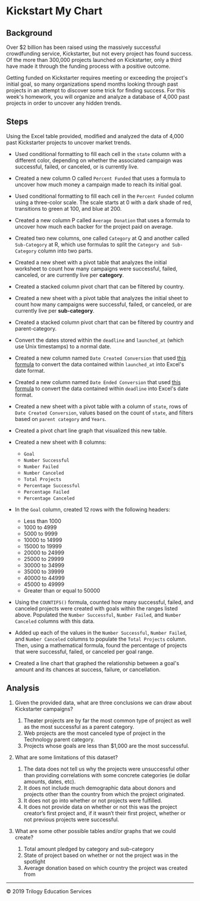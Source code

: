 # Kickstart My Chart

## Background

Over $2 billion has been raised using the massively successful crowdfunding service, Kickstarter, but not every project has found success. Of the more than 300,000 projects launched on Kickstarter, only a third have made it through the funding process with a positive outcome.

Getting funded on Kickstarter requires meeting or exceeding the project's initial goal, so many organizations spend months looking through past projects in an attempt to discover some trick for finding success. For this week's homework, you will organize and analyze a database of 4,000 past projects in order to uncover any hidden trends.

## Steps

Using the Excel table provided, modified and analyzed the data of 4,000 past Kickstarter projects to uncover market trends.

  * Used conditional formatting to fill each cell in the `state` column with a different color, depending on whether the associated campaign was successful, failed, or canceled, or is currently live.

  * Created a new column O called `Percent Funded` that uses a formula to uncover how much money a campaign made to reach its initial goal.

  * Used conditional formatting to fill each cell in the `Percent Funded` column using a three-color scale. The scale starts at 0 with a dark shade of red, transitions to green at 100, and blue at 200.

  * Created a new column P called `Average Donation` that uses a formula to uncover how much each backer for the project paid on average.

  * Created two new columns, one called `Category` at Q and another called `Sub-Category` at R, which use formulas to split the `Category and Sub-Category` column into two parts.

  * Created a new sheet with a pivot table that analyzes the initial worksheet to count how many campaigns were successful, failed, canceled, or are currently live per **category**.

  * Created a stacked column pivot chart that can be filtered by country.

  * Created a new sheet with a pivot table that analyzes the initial sheet to count how many campaigns were successful, failed, or canceled, or are currently live per **sub-category**.

  * Created a stacked column pivot chart that can be filtered by country and parent-category.

  * Convert the dates stored within the `deadline` and `launched_at` (which use Unix timestamps) to a normal date.

  * Created a new column named `Date Created Conversion` that used [this formula](http://spreadsheetpage.com/index.php/tip/converting_unix_timestamps/) to convert the data contained within `launched_at` into Excel's date format.

  * Created a new column named `Date Ended Conversion` that used [this formula](http://spreadsheetpage.com/index.php/tip/converting_unix_timestamps/) to convert the data contained within `deadline` into Excel's date format.

  * Created a new sheet with a pivot table with a column of `state`, rows of `Date Created Conversion`, values based on the count of `state`, and filters based on `parent category` and `Years`.

  * Created a pivot chart line graph that visualized this new table.
  
  * Created a new sheet with 8 columns:
    * `Goal`
    * `Number Successful`
    * `Number Failed`
    * `Number Canceled`
    * `Total Projects`
    * `Percentage Successful`
    * `Percentage Failed`
    * `Percentage Canceled`

  * In the `Goal` column, created 12 rows with the following headers:
    * Less than 1000
    * 1000 to 4999
    * 5000 to 9999
    * 10000 to 14999
    * 15000 to 19999
    * 20000 to 24999
    * 25000 to 29999
    * 30000 to 34999
    * 35000 to 39999
    * 40000 to 44999
    * 45000 to 49999
    * Greater than or equal to 50000

  * Using the `COUNTIFS()` formula, counted how many successful, failed, and canceled projects were created with goals within the ranges listed above. Populated the `Number Successful`, `Number Failed`, and `Number Canceled` columns with this data.

  * Added up each of the values in the `Number Successful`, `Number Failed`, and `Number Canceled` columns to populate the `Total Projects` column. Then, using a mathematical formula, found the percentage of projects that were successful, failed, or canceled per goal range.

  * Created a line chart that graphed the relationship between a goal's amount and its chances at success, failure, or cancellation.
  
## Analysis

1. Given the provided data, what are three conclusions we can draw about Kickstarter campaigns?
   1.	Theater projects are by far the most common type of project as well as the most successful as a parent category.
   2.	Web projects are the most canceled type of project in the Technology parent category.
   3.	Projects whose goals are less than $1,000 are the most successful.

2. What are some limitations of this dataset?
   1.	The data does not tell us why the projects were unsuccessful other than providing correlations with some concrete categories (ie dollar amounts, dates, etc).
   2.	It does not include much demographic data about donors and projects other than the country from which the project originated.
   3.	It does not go into whether or not projects were fulfilled.
   4.	It does not provide data on whether or not this was the project creator’s first project and, if it wasn’t their first project, whether or not previous projects were successful.

3. What are some other possible tables and/or graphs that we could create?
   1.	Total amount pledged by category and sub-category
   2.	State of project based on whether or not the project was in the spotlight
   3.	Average donation based on which country the project was created from

- - -

© 2019 Trilogy Education Services
